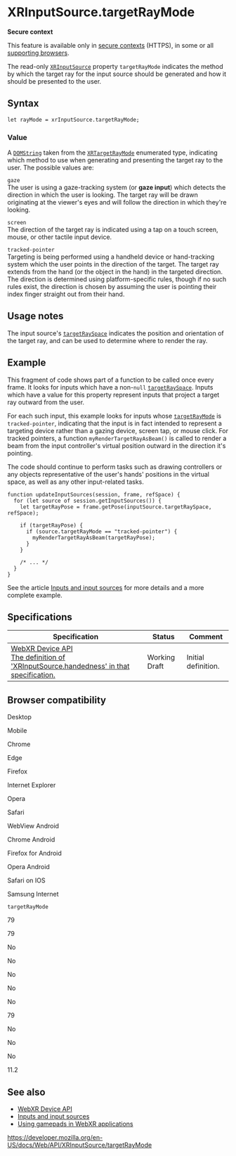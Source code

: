 XRInputSource.targetRayMode
===========================

**Secure context**

This feature is available only in [secure contexts](https://developer.mozilla.org/en-US/docs/Web/Security/Secure_Contexts) (HTTPS), in some or all [supporting browsers](#browser_compatibility).

The read-only [`XRInputSource`](../xrinputsource) property `targetRayMode` indicates the method by which the target ray for the input source should be generated and how it should be presented to the user.

Syntax
------

    let rayMode = xrInputSource.targetRayMode;

### Value

A [`DOMString`](../domstring) taken from the [`XRTargetRayMode`](../xrtargetraymode) enumerated type, indicating which method to use when generating and presenting the target ray to the user. The possible values are:

`gaze`  
The user is using a gaze-tracking system (or **gaze input**) which detects the direction in which the user is looking. The target ray will be drawn originating at the viewer's eyes and will follow the direction in which they're looking.

`screen`  
The direction of the target ray is indicated using a tap on a touch screen, mouse, or other tactile input device.

`tracked-pointer`  
Targeting is being performed using a handheld device or hand-tracking system which the user points in the direction of the target. The target ray extends from the hand (or the object in the hand) in the targeted direction. The direction is determined using platform-specific rules, though if no such rules exist, the direction is chosen by assuming the user is pointing their index finger straight out from their hand.

Usage notes
-----------

The input source's [`targetRaySpace`](targetrayspace) indicates the position and orientation of the target ray, and can be used to determine where to render the ray.

Example
-------

This fragment of code shows part of a function to be called once every frame. It looks for inputs which have a non-`null` [`targetRaySpace`](targetrayspace). Inputs which have a value for this property represent inputs that project a target ray outward from the user.

For each such input, this example looks for inputs whose [`targetRayMode`](targetraymode) is `tracked-pointer`, indicating that the input is in fact intended to represent a targeting device rather than a gazing device, screen tap, or mouse click. For tracked pointers, a function `myRenderTargetRayAsBeam()` is called to render a beam from the input controller's virtual position outward in the direction it's pointing.

The code should continue to perform tasks such as drawing controllers or any objects representative of the user's hands' positions in the virtual space, as well as any other input-related tasks.

    function updateInputSources(session, frame, refSpace) {
      for (let source of session.getInputSources()) {
        let targetRayPose = frame.getPose(inputSource.targetRaySpace, refSpace);

        if (targetRayPose) {
          if (source.targetRayMode == "tracked-pointer") {
            myRenderTargetRayAsBeam(targetRayPose);
          }
        }

        /* ... */
      }
    }

See the article [Inputs and input sources](../webxr_device_api/inputs) for more details and a more complete example.

Specifications
--------------

<table><thead><tr class="header"><th>Specification</th><th>Status</th><th>Comment</th></tr></thead><tbody><tr class="odd"><td><a href="https://immersive-web.github.io/webxr/#dom-xrinputsource-targetraymode">WebXR Device API<br />
<span class="small">The definition of 'XRInputSource.handedness' in that specification.</span></a></td><td><span class="spec-wd">Working Draft</span></td><td>Initial definition.</td></tr></tbody></table>

Browser compatibility
---------------------

Desktop

Mobile

Chrome

Edge

Firefox

Internet Explorer

Opera

Safari

WebView Android

Chrome Android

Firefox for Android

Opera Android

Safari on IOS

Samsung Internet

`targetRayMode`

79

79

No

No

No

No

No

79

No

No

No

11.2

See also
--------

-   [WebXR Device API](../webxr_device_api)
-   [Inputs and input sources](../webxr_device_api/inputs)
-   [Using gamepads in WebXR applications](https://developer.mozilla.org/en-US/docs/Web/WebXR%20Device%20API/Gamepads)

<a href="https://developer.mozilla.org/en-US/docs/Web/API/XRInputSource/targetRayMode" class="_attribution-link">https://developer.mozilla.org/en-US/docs/Web/API/XRInputSource/targetRayMode</a>
